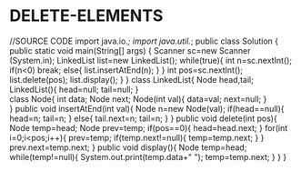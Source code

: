 # DELETE-ELEMENTS
//SOURCE CODE
import java.io.*;
import java.util.*;
public class Solution {
    public static void main(String[] args) {
        Scanner sc=new Scanner (System.in);
        LinkedList list=new LinkedList();
        while(true){
            int n=sc.nextInt();
            if(n<0)
                break;
            else{
                list.insertAtEnd(n);
            }
        }
        int pos=sc.nextInt();
        list.delete(pos);
        list.display();
    }
}
class LinkedList{
    Node head,tail;
    LinkedList(){
        head=null;
        tail=null;
    }    
    class Node{
        int data;
        Node next;
        Node(int val){
            data=val;
            next=null;
        }        
    }
    public void insertAtEnd(int val){
        Node n=new Node(val);
        if(head==null){
            head=n;
            tail=n;
        }
        else{
            tail.next=n;
            tail=n;
        }
    }
    public void delete(int pos){
        Node temp=head;
        Node prev=temp;
        if(pos==0){
            head=head.next;
        }
        for(int i=0;i<pos;i++){
            prev=temp;
            if(temp.next!=null){
            temp=temp.next;
            }
        }
        prev.next=temp.next;
    }
    public void display(){
        Node temp=head;
        while(temp!=null){
            System.out.print(temp.data+" ");
            temp=temp.next;
        }
    }
}
